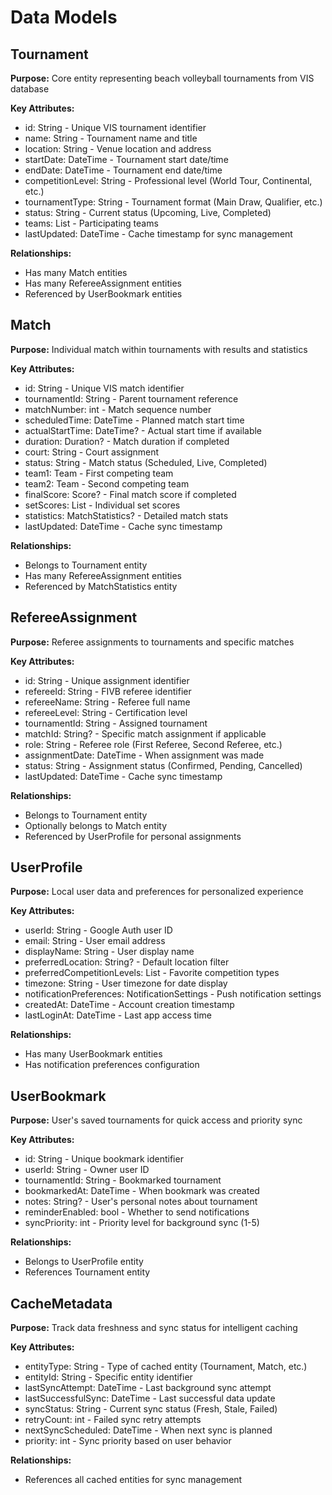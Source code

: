 # Data Models

## Tournament
**Purpose:** Core entity representing beach volleyball tournaments from VIS database

**Key Attributes:**
- id: String - Unique VIS tournament identifier
- name: String - Tournament name and title
- location: String - Venue location and address
- startDate: DateTime - Tournament start date/time
- endDate: DateTime - Tournament end date/time  
- competitionLevel: String - Professional level (World Tour, Continental, etc.)
- tournamentType: String - Tournament format (Main Draw, Qualifier, etc.)
- status: String - Current status (Upcoming, Live, Completed)
- teams: List<Team> - Participating teams
- lastUpdated: DateTime - Cache timestamp for sync management

**Relationships:**
- Has many Match entities
- Has many RefereeAssignment entities
- Referenced by UserBookmark entities

## Match
**Purpose:** Individual match within tournaments with results and statistics

**Key Attributes:**
- id: String - Unique VIS match identifier
- tournamentId: String - Parent tournament reference
- matchNumber: int - Match sequence number
- scheduledTime: DateTime - Planned match start time
- actualStartTime: DateTime? - Actual start time if available
- duration: Duration? - Match duration if completed
- court: String - Court assignment
- status: String - Match status (Scheduled, Live, Completed)
- team1: Team - First competing team
- team2: Team - Second competing team
- finalScore: Score? - Final match score if completed
- setScores: List<Score> - Individual set scores
- statistics: MatchStatistics? - Detailed match stats
- lastUpdated: DateTime - Cache sync timestamp

**Relationships:**
- Belongs to Tournament entity
- Has many RefereeAssignment entities
- Referenced by MatchStatistics entity

## RefereeAssignment
**Purpose:** Referee assignments to tournaments and specific matches

**Key Attributes:**
- id: String - Unique assignment identifier
- refereeId: String - FIVB referee identifier
- refereeName: String - Referee full name
- refereeLevel: String - Certification level
- tournamentId: String - Assigned tournament
- matchId: String? - Specific match assignment if applicable
- role: String - Referee role (First Referee, Second Referee, etc.)
- assignmentDate: DateTime - When assignment was made
- status: String - Assignment status (Confirmed, Pending, Cancelled)
- lastUpdated: DateTime - Cache sync timestamp

**Relationships:**
- Belongs to Tournament entity
- Optionally belongs to Match entity
- Referenced by UserProfile for personal assignments

## UserProfile
**Purpose:** Local user data and preferences for personalized experience

**Key Attributes:**
- userId: String - Google Auth user ID
- email: String - User email address
- displayName: String - User display name
- preferredLocation: String? - Default location filter
- preferredCompetitionLevels: List<String> - Favorite competition types
- timezone: String - User timezone for date display
- notificationPreferences: NotificationSettings - Push notification settings
- createdAt: DateTime - Account creation timestamp
- lastLoginAt: DateTime - Last app access time

**Relationships:**
- Has many UserBookmark entities
- Has notification preferences configuration

## UserBookmark
**Purpose:** User's saved tournaments for quick access and priority sync

**Key Attributes:**
- id: String - Unique bookmark identifier
- userId: String - Owner user ID
- tournamentId: String - Bookmarked tournament
- bookmarkedAt: DateTime - When bookmark was created
- notes: String? - User's personal notes about tournament
- reminderEnabled: bool - Whether to send notifications
- syncPriority: int - Priority level for background sync (1-5)

**Relationships:**
- Belongs to UserProfile entity
- References Tournament entity

## CacheMetadata
**Purpose:** Track data freshness and sync status for intelligent caching

**Key Attributes:**
- entityType: String - Type of cached entity (Tournament, Match, etc.)
- entityId: String - Specific entity identifier
- lastSyncAttempt: DateTime - Last background sync attempt
- lastSuccessfulSync: DateTime - Last successful data update
- syncStatus: String - Current sync status (Fresh, Stale, Failed)
- retryCount: int - Failed sync retry attempts
- nextSyncScheduled: DateTime - When next sync is planned
- priority: int - Sync priority based on user behavior

**Relationships:**
- References all cached entities for sync management
